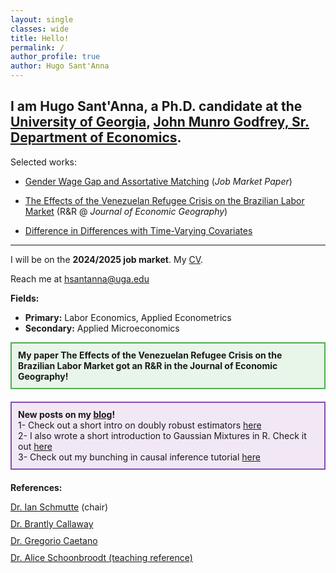 ```yaml
---
layout: single
classes: wide
title: Hello!
permalink: /
author_profile: true
author: Hugo Sant'Anna
---
```


I am **Hugo Sant'Anna**, a Ph.D. candidate at the [University of Georgia](https://www.uga.edu/), [John Munro Godfrey, Sr. Department of Economics](https://www.terry.uga.edu/economics/).
---
Selected works: 

- [Gender Wage Gap and Assortative Matching](/workingpapers/assortmatch) (_Job Market Paper_)
  
- [The Effects of the Venezuelan Refugee Crisis on the Brazilian Labor Market](/workingpapers/vzcrisis) (R&R @ _Journal of Economic Geography_)
  
- [Difference in Differences with Time-Varying Covariates](/workingpapers/badcontrols)
---

I will be on the **2024/2025 job market**. My <a href="files/hsantannaCV.pdf">CV</a>.

Reach me at <a href="mailto:hsantanna@uga.edu">hsantanna@uga.edu</a>

**Fields:**

- **Primary:** Labor Economics, Applied Econometrics
- **Secondary:** Applied Microeconomics

<div style="border: 2px solid #4CAF50; padding: 10px; background-color: #E8F5E9; margin-bottom: 20px;">
  <strong>My paper The Effects of the Venezuelan Refugee Crisis on the Brazilian Labor Market got an R&R in the Journal of Economic Geography!</strong>
</div>
<div style="border: 2px solid #874caf; padding: 10px; background-color: #f2e8f5; margin-bottom: 20px;">
  <strong>New posts on my <a href="/posts">blog</a>! </strong> <br />
  1- Check out a short intro on doubly robust estimators <a href="https://hsantanna.org/r/2022/11/03/quick-start-to-doubly-robust-estimators.html">here</a> <br />
  2- I also wrote a short introduction to Gaussian Mixtures in R. Check it out <a href="https://hsantanna.org/r/2022/11/03/expectation-maximization.html">here</a> <br />
  3- Check out my bunching in causal inference tutorial <a href="https://hsantanna.org/r/2024/08/04/bunching.html">here</a>
</div>

**References:**
<div>
  <div style="margin-bottom: 10px;">
    <a href="https://ianschmutte.org/" target="_blank">Dr. Ian Schmutte</a> (chair)<br> 
  </div>
  <div style="margin-bottom: 10px;">
    <a href="https://bcallaway11.github.io/" target="_blank">Dr. Brantly Callaway</a><br>
  </div>
  <div style="margin-bottom: 10px;">
    <a href="http://www.gregoriocaetano.net/" target="_blank">Dr. Gregorio Caetano</a><br>
  </div>
  <div style="margin-bottom: 10px;">
    <a href="https://sites.google.com/site/aliceschoonbroodt/home?authuser=0" target="_blank"> Dr. Alice Schoonbroodt (teaching reference)</a><br>
  </div>
</div>

<br>
